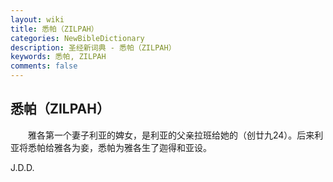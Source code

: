 ```yaml
---
layout: wiki
title: 悉帕（ZILPAH）
categories: NewBibleDictionary
description: 圣经新词典 - 悉帕（ZILPAH）
keywords: 悉帕, ZILPAH
comments: false
---
```


## 悉帕（ZILPAH）

　　雅各第一个妻子利亚的婢女，是利亚的父亲拉班给她的（创廿九24）。后来利亚将悉帕给雅各为妾，悉帕为雅各生了迦得和亚设。

J.D.D.








